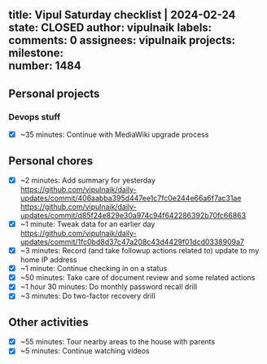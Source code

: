 title:	Vipul Saturday checklist | 2024-02-24
state:	CLOSED
author:	vipulnaik
labels:	
comments:	0
assignees:	vipulnaik
projects:	
milestone:	
number:	1484
--
## Personal projects

### Devops stuff

- [x] ~35 minutes: Continue with MediaWiki upgrade process

## Personal chores

- [x] ~2 minutes: Add summary for yesterday https://github.com/vipulnaik/daily-updates/commit/406aabba395d447ee1c7fc0e244e66a6f7ac31ae https://github.com/vipulnaik/daily-updates/commit/d85f24e829e30a974c94f642286392b70fc66863
- [x] ~1 minute: Tweak data for an earlier day https://github.com/vipulnaik/daily-updates/commit/1fc0bd8d37c47a208c43d4429f01dcd0338909a7
- [x] ~3 minutes: Record (and take followup actions related to) update to my home IP address
- [x] ~1 minute: Continue checking in on a status
- [x] ~50 minutes: Take care of document review and some related actions
- [x] ~1 hour 30 minutes: Do monthly password recall drill
- [x] ~3 minutes: Do two-factor recovery drill

## Other activities

- [x] ~55 minutes: Tour nearby areas to the house with parents
- [x] ~5 minutes: Continue watching videos
